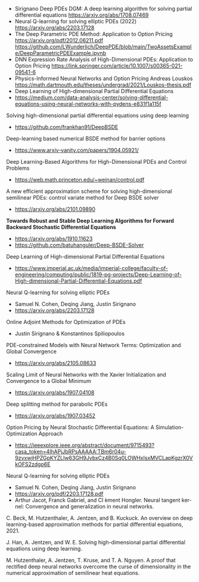 + Sirignano Deep PDEs DGM: A deep learning algorithm for solving partial differential equations https://arxiv.org/abs/1708.07469
+ Neural Q-learning for solving elliptic PDEs (2022) https://arxiv.org/abs/2203.17128
+ The Deep Parametric PDE Method: Application to Option Pricing https://arxiv.org/pdf/2012.06211.pdf https://github.com/LWunderlich/DeepPDE/blob/main/TwoAssetsExample/DeepParametricPDEExample.ipynb
+ DNN Expression Rate Analysis of High-Dimensional PDEs: Application to Option Pricing https://link.springer.com/article/10.1007/s00365-021-09541-6
+ Physics-Informed Neural Networks and Option Pricing Andreas Louskos https://math.dartmouth.edu/theses/undergrad/2021/Louskos-thesis.pdf
+ Deep Learning of High-dimensional Partial Differential Equations
+ https://medium.com/data-analysis-center/solving-differential-equations-using-neural-networks-with-pydens-e831f1a115f


Solving high-dimensional partial differential equations using deep learning
+ https://github.com/frankhan91/DeepBSDE

Deep-learning based numerical BSDE method for barrier options
+ https://www.arxiv-vanity.com/papers/1904.05921/

Deep Learning-Based Algorithms for High-Dimensional PDEs and Control Problems
+ https://web.math.princeton.edu/~weinan/control.pdf

A new efficient approximation scheme for solving high-dimensional semilinear PDEs: control variate method for Deep BSDE solver
+ https://arxiv.org/abs/2101.09890

**Towards Robust and Stable Deep Learning Algorithms for Forward Backward Stochastic Differential Equations**
+ https://arxiv.org/abs/1910.11623
+ https://github.com/batuhanguler/Deep-BSDE-Solver


Deep Learning of High-dimensional Partial Differential Equations
+ https://www.imperial.ac.uk/media/imperial-college/faculty-of-engineering/computing/public/1819-pg-projects/Deep-Learning-of-High-dimensional-Partial-Differential-Equations.pdf


Neural Q-learning for solving elliptic PDEs
+ Samuel N. Cohen, Deqing Jiang, Justin Sirignano
+ https://arxiv.org/abs/2203.17128

Online Adjoint Methods for Optimization of PDEs
+  Justin Sirignano & Konstantinos Spiliopoulos 

PDE-constrained Models with Neural Network Terms: Optimization and Global Convergence
+ https://arxiv.org/abs/2105.08633

Scaling Limit of Neural Networks with the Xavier Initialization and Convergence to a Global Minimum
+ https://arxiv.org/abs/1907.04108

Deep splitting method for parabolic PDEs
+ https://arxiv.org/abs/1907.03452

Option Pricing by Neural Stochastic Differential Equations: A Simulation-Optimization Approach
+ https://ieeexplore.ieee.org/abstract/document/9715493?casa_token=4lhAPjJbRPsAAAAA:TBm6r04u-9zvxwjHPZGpKYZLIw63GH9JvbxCz4B0Sq0LOWHxlsxMVCLapKgzrX0VkOFS2zdgp6E

Neural Q-learning for solving elliptic PDEs
+ Samuel N. Cohen, Deqing Jiang, Justin Sirignano
+ https://arxiv.org/pdf/2203.17128.pdf
+ Arthur Jacot, Franck Gabriel, and Cl ́ement Hongler. Neural tangent ker-
nel: Convergence and generalization in neural networks. 


C. Beck, M. Hutzenthaler, A. Jentzen, and B. Kuckuck. An overview on deep learning-based approximation methods for partial differential equations, 2021.

J. Han, A. Jentzen, and W. E. Solving high-dimensional partial differential equations using deep learning. 

M. Hutzenthaler, A. Jentzen, T. Kruse, and T. A. Nguyen. A proof that rectified deep neural networks
overcome the curse of dimensionality in the numerical approximation of semilinear heat equations.